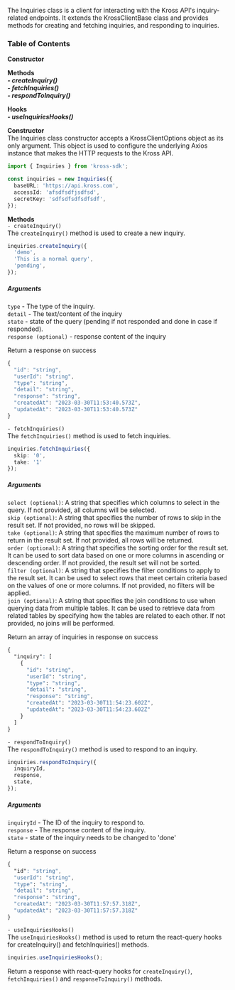 The Inquiries class is a client for interacting with the Kross API's inquiry-related endpoints. It extends the KrossClientBase class and provides methods for creating and fetching inquiries, and responding to inquiries.

### Table of Contents
**Constructor** <br/>

**Methods** <br/>
***- createInquiry()*** <br/>
***- fetchInquiries()*** <br/>
***- respondToInquiry()*** <br/>

**Hooks** <br/>
***- useInquiriesHooks()***

**Constructor** <br/>
The Inquiries class constructor accepts a KrossClientOptions object as its only argument. This object is used to configure the underlying Axios instance that makes the HTTP requests to the Kross API.
```ts
import { Inquiries } from 'kross-sdk';

const inquiries = new Inquiries({
  baseURL: 'https://api.kross.com',
  accessId: 'afsdfsdfjsdfsd',
  secretKey: 'sdfsdfsdfsdfsdf',
});
```
**Methods** <br/>
`- createInquiry()` <br/>
The `createInquiry()` method is used to create a new inquiry.
```ts
inquiries.createInquiry({
  'demo',
  'This is a normal query',
  'pending',
});
```
##### Arguments <br/>
`type` - The type of the inquiry. <br/>
`detail` - The text/content of the inquiry <br />
`state` - state of the query (pending if not responded and done in case if responded). <br/>
`response (optional)` - response content of the inquiry <br/>

Return a response on success

```ts
{
  "id": "string",
  "userId": "string",
  "type": "string",
  "detail": "string",
  "response": "string",
  "createdAt": "2023-03-30T11:53:40.573Z",
  "updatedAt": "2023-03-30T11:53:40.573Z"
}
```
`- fetchInquiries()` <br/>
The `fetchInquiries()` method is used to fetch inquiries.

```ts
inquiries.fetchInquiries({
  skip: '0',
  take: '1'
});
```
##### Arguments <br/>
`select (optional)`: A string that specifies which columns to select in the query. If not provided, all columns will be selected.<br/>
`skip (optional)`: A string that specifies the number of rows to skip in the result set. If not provided, no rows will be skipped.<br/>
`take (optional)`: A string that specifies the maximum number of rows to return in the result set. If not provided, all rows will be returned.<br/>
`order (optional)`: A string that specifies the sorting order for the result set. It can be used to sort data based on one or more columns in ascending or descending order. If not provided, the result set will not be sorted.<br/>
`filter (optional)`: A string that specifies the filter conditions to apply to the result set. It can be used to select rows that meet certain criteria based on the values of one or more columns. If not provided, no filters will be applied.<br/>
`join (optional)`: A string that specifies the join conditions to use when querying data from multiple tables. It can be used to retrieve data from related tables by specifying how the tables are related to each other. If not provided, no joins will be performed.<br/>

Return an array of inquiries in response on success

```css
{
  "inquiry": [
    {
      "id": "string",
      "userId": "string",
      "type": "string",
      "detail": "string",
      "response": "string",
      "createdAt": "2023-03-30T11:54:23.602Z",
      "updatedAt": "2023-03-30T11:54:23.602Z"
    }
  ]
}
```
`- respondToInquiry()` <br />
The `respondToInquiry()` method is used to respond to an inquiry.

```ts
inquiries.respondToInquiry({
  inquiryId,
  response,
  state,
});
```
##### Arguments <br/>
`inquiryId` - The ID of the inquiry to respond to. <br />
`response` - The response content of the inquiry. <br/>
`state` - state of the inquiry needs to be changed to 'done' <br/>

Return a response on success

```css
{
  "id": "string",
  "userId": "string",
  "type": "string",
  "detail": "string",
  "response": "string",
  "createdAt": "2023-03-30T11:57:57.318Z",
  "updatedAt": "2023-03-30T11:57:57.318Z"
}
```
`- useInquiriesHooks()` <br />
The `useInquiriesHooks()` method is used to return the react-query hooks for createInquiry() and fetchInquiries() methods.

```ts
inquiries.useInquiriesHooks();
```
Return a response with react-query hooks for `createInquiry()`, `fetchInquiries()` and `responseToInquiry()` methods.